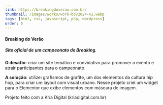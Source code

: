 ```yaml
---
link: https://breakingdoverao.com.br/
thumbnail: /images/works/work-bdv2024-v2.webp
tags: [html, css, javascript, php, wordpress]
order: 5
---
```

#### Breaking do Verão
##### Site oficial de um campeonato de Breaking.
**O desafio:** criar um site temático e convidativo para promover o evento e atrair participantes para o campeonato.

**A solução:** utilizei grafismos de grafite, um dos elementos da cultura hip hop, para criar um layout com visual urbano. Nesse projeto criei um widget para o Elementor que exibe elementos com máscara de imagem.

Projeto feito com a Kria Digital (kriadigital.com.br)